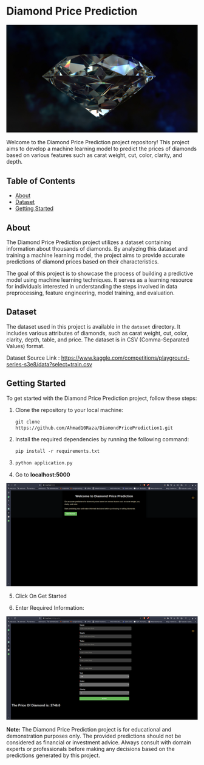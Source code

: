 # Diamond Price Prediction

![Diamond Price Prediction](https://github.com/Ahmad10Raza/Diamond-Price-Prediction/blob/master/templates/Images/diamond.jpg)

Welcome to the Diamond Price Prediction project repository! This project aims to develop a machine learning model to predict the prices of diamonds based on various features such as carat weight, cut, color, clarity, and depth.

## Table of Contents

- [About](#about)
- [Dataset](#dataset)
- [Getting Started](#getting-started)

## About

The Diamond Price Prediction project utilizes a dataset containing information about thousands of diamonds. By analyzing this dataset and training a machine learning model, the project aims to provide accurate predictions of diamond prices based on their characteristics.

The goal of this project is to showcase the process of building a predictive model using machine learning techniques. It serves as a learning resource for individuals interested in understanding the steps involved in data preprocessing, feature engineering, model training, and evaluation.

## Dataset

The dataset used in this project is available in the `dataset` directory. It includes various attributes of diamonds, such as carat weight, cut, color, clarity, depth, table, and price. The dataset is in CSV (Comma-Separated Values) format.

Dataset Source Link : https://www.kaggle.com/competitions/playground-series-s3e8/data?select=train.csv

## Getting Started

To get started with the Diamond Price Prediction project, follow these steps:

1. Clone the repository to your local machine:
   ```
   git clone https://github.com/Ahmad10Raza/DiamondPricePrediction1.git
   ```

2. Install the required dependencies by running the following command:
   ```
   pip install -r requirements.txt
   ```
3. ```python
   python application.py
   
4. Go to  **localhost:5000**

![Home Page](https://github.com/Ahmad10Raza/Diamond-Price-Prediction/blob/master/templates/Images/home.png)

5. Click On Get Started
  
6. Enter Required Information:

![Prediction Page](https://github.com/Ahmad10Raza/Diamond-Price-Prediction/blob/master/templates/Images/predict.png)



**Note:** The Diamond Price Prediction project is for educational and demonstration purposes only. The provided predictions should not be considered as financial or investment advice. Always consult with domain experts or professionals before making any decisions based on the predictions generated by this project.

